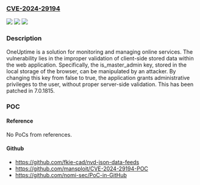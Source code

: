 ### [CVE-2024-29194](https://cve.mitre.org/cgi-bin/cvename.cgi?name=CVE-2024-29194)
![](https://img.shields.io/static/v1?label=Product&message=oneuptime&color=blue)
![](https://img.shields.io/static/v1?label=Version&message=%3D%20%3C%207.0.1815%20&color=brighgreen)
![](https://img.shields.io/static/v1?label=Vulnerability&message=CWE-639%3A%20Authorization%20Bypass%20Through%20User-Controlled%20Key&color=brighgreen)

### Description

OneUptime is a solution for monitoring and managing online services. The vulnerability lies in the improper validation of client-side stored data within the web application. Specifically, the is_master_admin key, stored in the local storage of the browser, can be manipulated by an attacker. By changing this key from false to true, the application grants administrative privileges to the user, without proper server-side validation.  This has been patched in 7.0.1815.

### POC

#### Reference
No PoCs from references.

#### Github
- https://github.com/fkie-cad/nvd-json-data-feeds
- https://github.com/mansploit/CVE-2024-29194-POC
- https://github.com/nomi-sec/PoC-in-GitHub

